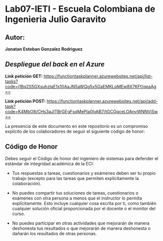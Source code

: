 # Lab07-IETI - Escuela Colombiana de Ingenieria Julio Garavito 

## Autor: ##
**Jonatan Esteban Gonzalez Rodriguez**

## _Despliegue del back en el Azure_ ##
**Link petición GET:** https://functiontaskplanner.azurewebsites.net/api/list-tasks?code=j1Bq2S5GXsuhzlaE1s10AaJN5aWQg5x5GaEMKLpMEw8X7KFf/qeaAg==

**Link petición POST:** https://functiontaskplanner.azurewebsites.net/api/add-task?code=K4MbO8/CHs3aJlTBrGEgFsqMePIa0lvAB7/tGCGgceLOAnvWNNViSw==

La presencia de este documento en este repositorio es un compromiso explícito de los colaboradores de seguir el siguiente código de honor:

Código de Honor
------
Debes seguir el Código de honor del ingeniero de sistemas para defender el estándar de integridad académica de la ECI:

- Tus respuestas a tareas, cuestionarios y exámenes deben ser tu propio trabajo (excepto para las tareas que permiten explícitamente la colaboración).

- No puedes compartir tus soluciones de tareas, cuestionarios o exámenes con otra persona a menos que el instructor lo permita explícitamente. Esto incluye cualquier cosa escrita por ti, como también cualquier solución oficial proporcionada por el docente o el monitor del curso.

- No puedes participar en otras actividades que mejorarán de manera deshonesta tus resultados o que mejorarán de manera deshonesta o dañarán los resultados de otras personas.
